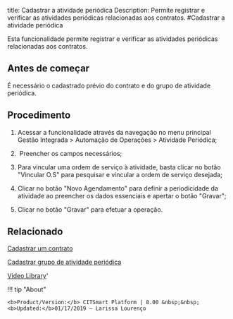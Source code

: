 title: Cadastrar a atividade periódica
Description: Permite registrar e verificar as atividades periódicas relacionadas aos contratos.
#Cadastrar a atividade periódica

Esta funcionalidade permite registrar e verificar as atividades periódicas relacionadas aos contratos.

Antes de começar
----------------

É necessário o cadastrado prévio do contrato e do grupo de atividade periódica.

Procedimento
------------

1.  Acessar a funcionalidade através da navegação no menu principal Gestão
    Integrada \> Automação de Operações \> Atividade Periódica;

2.   Preencher os campos necessários;

3.  Para vincular uma ordem de serviço à atividade, basta clicar no botão
    "Vincular O.S" para pesquisar e vincular a ordem de serviço desejada;

4.  Clicar no botão "Novo Agendamento" para definir a periodicidade da atividade
    ao preencher os dados essenciais e apertar o botão "Gravar";

5.  Clicar no botão "Gravar" para efetuar a operação.

Relacionado
-----------

[Cadastrar um contrato](/pt-br/citsmart-esp-8/additional-features/contract-management/use/register-contract.html)

[Cadastrar grupo de atividade periódica](/pt-br/citsmart-esp-8/additional-features/automation-of-operation/configuration/periodic-activity-group.html)

<i class='fa fa-youtube-play  fa-2x' style='color:#97ce17;vertical-align: middle;'> </i> [Video Library](https://www.youtube.com/playlist?list=PLB5qK2uzf2RNUc7XoNAAOyo3Ex5fKM2db)'

!!! tip "About"

    <b>Product/Version:</b> CITSmart Platform | 8.00 &nbsp;&nbsp;
    <b>Updated:</b>01/17/2019 – Larissa Lourenço
